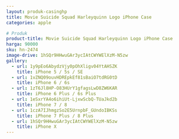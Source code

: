 ```yaml
---
layout: produk-casinghp
title: Movie Suicide Squad Harleyquinn Logo iPhone Case
categories: apple

# Produk
product-title: Movie Suicide Squad Harleyquinn Logo iPhone Case
harga: 90000
sku: hn-2474
image-drive: 1hSQr9HHwuGAr3ycIAtCWYWElXzM-N5zw
gallery:
  - url: 1y9pEo6AbydzVjy0pOhXligv04YtAHSZK
    title: iPhone 5 / 5s / SE
  - url: 1vZNQ09ouvHDREpkEf81sBaiO7tdRG0tD
    title: iPhone 6 / 6s
  - url: 1zT6Jl8HP-O83HUrY1gfagsLwD8ZW6KAR
    title: iPhone 6 Plus / 6s Plus
  - url: 1eSxrYA4o6ihiUt-LjxwScbQ-TUaJkd2b
    title: iPhone 7 / 8
  - url: 1czA7IJhmgzSo2E5UrnpbF_GUndoIBKSs
    title: iPhone 7 Plus / 8 Plus
  - url: 1hSQr9HHwuGAr3ycIAtCWYWElXzM-N5zw
    title: iPhone X
---
```


